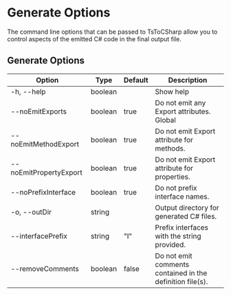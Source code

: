# Generate Options

The command line options that can be passed to TsToCSharp allow you to control aspects of the emitted C# code in the final output file.

## Generate Options

| Option | Type | Default | Description |
|---|---|---|---|
| -h, --help | boolean | | Show help |
| --noEmitExports | boolean | true | Do not emit any Export attributes. Global|
| --noEmitMethodExport | boolean | true | Do not emit Export attribute for methods. |
| --noEmitPropertyExport | boolean | true | Do not emit Export attribute for properties. |
| --noPrefixInterface | boolean | true | Do not prefix interface names. |
| -o, --outDir | string | | Output directory for generated C# files. |
| --interfacePrefix | string | "I" | Prefix interfaces with the string provided. |
| --removeComments | boolean | false | Do not emit comments contained in the definition file(s). |

